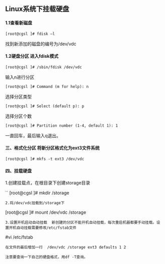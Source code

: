 ## Linux系统下挂载硬盘

#### 1.1查看新磁盘

```
[root@cgsl ]# fdisk –l
```
找到新添加的磁盘的编号为/dev/vdc

#### 1.2硬盘分区  进入fdisk模式

```
[root@cgsl ]# /sbin/fdisk /dev/vdc
```
输入n进行分区

```
[root@cgsl ]# Command (m for help): n
```
选择分区类型

```
[root@cgsl ]# Select (default p): p
```
选择分区个数

```
[root@cgsl ]# Partition number (1-4, default 1): 1
```
一直回车，最后输入q退出。

#### 三、格式化分区  将新分区格式化为ext3文件系统

```
[root@cgsl ]# mkfs -t ext3 /dev/vdc
```
#### 四、挂载硬盘 

 1.创建挂载点，在根目录下创建storage目录

``
[root@cgsl ]# mkdir /storage
```
2.将/dev/vdc挂载到/storage下

```
[root@cgsl ]# mount /dev/vdc /storage
```
3.设置开机启动自动挂载  新创建的分区不能开机自动挂载，每次重启机器都要手动挂载。设置开机自动挂载需要修改/etc/fstab文件

```
#vi /etc/fstab
```
在文件的最后增加一行  /dev/vdc /storage ext3 defaults 1 2

注意要查询一下自己的硬盘格式，用df -T查询。
